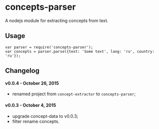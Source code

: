 # concepts-parser

A nodejs module for extracting concepts from text.

## Usage
```
var parser = require('concepts-parser');
var concepts = parser.parse({text: 'Some text', lang: 'ru', country: 'ru'});
```

## Changelog

#### v0.0.4 - October 26, 2015

- renamed project from `concept-extractor` to `concepts-parser`;

#### v0.0.3 - October 4, 2015

- upgrade concept-data to v0.0.3;
- filter rename concepts.
